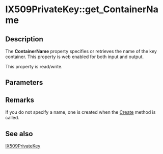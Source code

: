 # IX509PrivateKey::get_ContainerName

## Description

The **ContainerName** property specifies or retrieves the name of the key container. This property is web enabled for both input and output.

This property is read/write.

## Parameters

## Remarks

If you do not specify a name, one is created when the [Create](https://learn.microsoft.com/windows/desktop/api/certenroll/nf-certenroll-ix509privatekey-create) method is called.

## See also

[IX509PrivateKey](https://learn.microsoft.com/windows/desktop/api/certenroll/nn-certenroll-ix509privatekey)